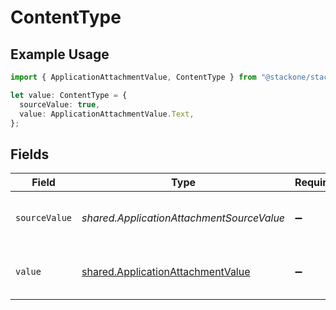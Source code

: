 # ContentType

## Example Usage

```typescript
import { ApplicationAttachmentValue, ContentType } from "@stackone/stackone-client-ts/sdk/models/shared";

let value: ContentType = {
  sourceValue: true,
  value: ApplicationAttachmentValue.Text,
};
```

## Fields

| Field                                                                                         | Type                                                                                          | Required                                                                                      | Description                                                                                   | Example                                                                                       |
| --------------------------------------------------------------------------------------------- | --------------------------------------------------------------------------------------------- | --------------------------------------------------------------------------------------------- | --------------------------------------------------------------------------------------------- | --------------------------------------------------------------------------------------------- |
| `sourceValue`                                                                                 | *shared.ApplicationAttachmentSourceValue*                                                     | :heavy_minus_sign:                                                                            | The source value of the content type.                                                         | Text                                                                                          |
| `value`                                                                                       | [shared.ApplicationAttachmentValue](../../../sdk/models/shared/applicationattachmentvalue.md) | :heavy_minus_sign:                                                                            | The content type of the attachment.                                                           | text                                                                                          |